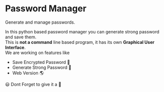 # Password Manager
Generate and manage passwords.

In this python based password manager you can generate strong password and save them.<br>
This is <b>not a command</b> line based program, it has its own <b>Graphical User Interface</b>.<br>
We are working on features like
<ul>
  <li> Save Encrypted Password &#128279</li>
  <li> Generate Strong Password &#128291</li>
  <li> Web Version &#127758</li>
</ul>

<p> &#128515 Dont Forget to give it a &#127775</p>
